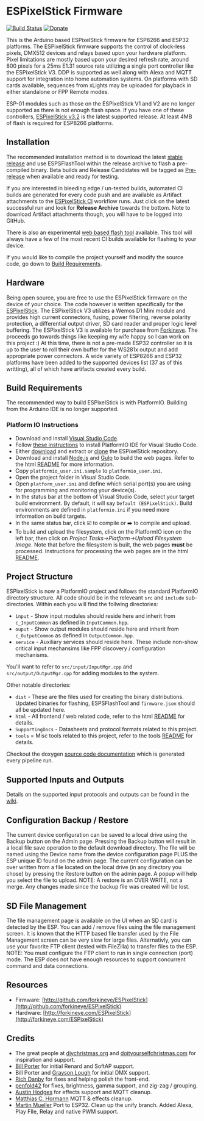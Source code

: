 # ESPixelStick Firmware

[![Build Status](https://github.com/forkineye/ESPixelStick/actions/workflows/build.yaml/badge.svg)](https://github.com/forkineye/ESPixelStick/actions/workflows/build.yml)
[![Donate](https://img.shields.io/badge/Donate-PayPal-green.svg)](https://paypal.me/ShelbyMerrick)

This is the Arduino based ESPixelStick firmware for ESP8266 and ESP32 platforms. The ESPixelStick firmware supports the control of clock-less pixels, DMX512 devices and relays based upon your hardware platform. Pixel limitations are mostly based upon your desired refresh rate, around 800 pixels for a 25ms E1.31 source rate utilizing a single port controller like the ESPixelStick V3. DDP is supported as well along with Alexa and MQTT support for integration into home automation systems. On platforms with SD cards available, sequences from xLights may be uploaded for playback in either standalone or FPP Remote modes.

ESP-01 modules such as those on the ESPixelStick V1 and V2 are no longer supported as there is not enough flash space. If you have one of these controllers, [ESPixelStick v3.2](https://github.com/forkineye/ESPixelStick/releases/tag/v3.2) is the latest supported release. At least 4MB of flash is required for ESP8266 platforms.

## Installation

The recommended installation method is to download the latest [stable release](https://github.com/forkineye/ESPixelStick/releases/latest) and use ESPSFlashTool within the release archive to flash a pre-compiled binary. Beta builds and Release Candidates will be tagged as [Pre-release](https://github.com/forkineye/ESPixelStick/releases) when available and ready for testing.

If you are interested in bleeding edge / un-tested builds, automated CI builds are generated for every code push and are available as Artifact attachments to the [ESPixelStick CI](https://github.com/forkineye/ESPixelStick/actions/workflows/build.yaml) workflow runs. Just click on the latest successful run and look for **Release Archive** towards the bottom. Note to download Artifact attachments though, you will have to be logged into GitHub.

There is also an experimental [web based flash tool](https://espixelstickwebflasher.from-ct.com:5000) available. This tool will always have a few of the most recent CI builds available for flashing to your device.

If you would like to compile the project yourself and modify the source code, go down to [Build Requirements](#build-requirements).

## Hardware

Being open source, you are free to use the ESPixelStick firmware on the device of your choice. The code however is written specifically for the [ESPixelStick](http://forkineye.com/espixelstick). The ESPixelStick V3 utilizes a Wemos D1 Mini module and provides high current connectors, fusing, power filtering, reverse polarity protection, a differential output driver, SD card reader and proper logic level buffering. The ESPixelStick V3 is available for purchase from [Forkineye](https://forkineye.com/product/espixelstick-v3/). The proceeds go towards things like keeping my wife happy so I can work on this project :) At this time, there is not a pre-made ESP32 controller so it is up to the user to roll their own buffer for the WS281x output and add appropriate power connectors. A wide variety of ESP8266 and ESP32 platforms have been added to the supported devices list (37 as of this writting), all of which have artifacts created every build.

## Build Requirements

The recommended way to build ESPixelStick is with PlatformIO. Building from the Arduino IDE is no longer supported.

### Platform IO Instructions

- Download and install [Visual Studio Code](https://code.visualstudio.com/).
- Follow [these instructions](https://platformio.org/install/ide?install=vscode) to install PlatformIO IDE for Visual Studio Code.
- Either [download](https://github.com/forkineye/ESPixelStick/archive/refs/heads/main.zip) and extract or [clone](https://docs.github.com/en/repositories/creating-and-managing-repositories/cloning-a-repository) the ESPixelStick repository.
- Download and install [Node.js](https://nodejs.org/) and [Gulp](http://gulpjs.com/) to build the web pages. Refer to the html [README](html/README.md) for more information.
- Copy `platformio_user.ini.sample` to `platformio_user.ini`.
- Open the project folder in Visual Studio Code.
- Open `platform_user.ini` and define which serial port(s) you are using for programming and monitoring your device(s).
- In the status bar at the bottom of Visual Studio Code, select your target build environment. By default, it will say `Default (ESPixelStick)`. Build environments are defined in `platformio.ini` if you need more information on build targets.
- In the same status bar, click ☑️ to compile or ➡️ to compile and upload.
- To build and upload the filesystem, click on the PlatformIO icon on the left bar, then click on _Project Tasks->Platform->Upload Filesystem Image_. Note that before the filesystem is built, the web pages **must** be processed. Instructions for processing the web pages are in the html [README](html/README.md).

## Project Structure

ESPixelStick is now a PlatformIO project and follows the standard PlatformIO directory structure. All code should be in the releveant `src` and `include` sub-directories. Within each you will find the follwing directories:

- `input` - Show input modules should reside here and inherit from `c_InputCommon` as defined in `InputCommon.hpp`.
- `ouput` - Show output modules should reside here and inherit from `c_OutputCommon` as defined in `OutputCommon.hpp`.
- `service` - Auxiliary services should reside here. These include non-show critical input mechansims like FPP discovery / configuration mechanisms.

You'll want to refer to `src/input/InputMgr.cpp` and `src/output/OutputMgr.cpp` for adding modules to the system.

Other notable directories:

- `dist` - These are the files used for creating the binary distributions. Updated binaries for flashing, ESPSFlashTool and `firmware.json` should all be updated here.
- `html` - All frontend / web related code, refer to the html [README](html/README.md) for details.
- `SupportingDocs` - Datasheets and protocol formats related to this project.
- `tools` = Misc tools related to this project, refer to the tools [README](toosl/README.md) for details.

Checkout the doxygen [source code documentation](https://forkineye.github.io/ESPixelStick/doxy/) which is generated every pipeline run.

## Supported Inputs and Outputs

Details on the supported input protocols and outputs can be found in the [wiki](https://github.com/forkineye/ESPixelStick/wiki/Supported-Inputs-and-Outputs).

## Configuration Backup / Restore

The current device configuration can be saved to a local drive using the Backup button on the Admin page. Pressing the Backup button will result in a local file save operation to the default download directory. The file will be named using the Device name from the device configuration page PLUS the ESP unique ID found on the admin page.
The current configuration can be over written from a file located on the local drive (in any directory you chose) by pressing the Restore button on the admin page. A popup will help you select the file to upload.
NOTE: A restore is an OVER WRITE, not a merge. Any changes made since the backup file was created will be lost.

## SD File Management

The file management page is available on the UI when an SD card is detected by the ESP. You can add / remove files using the file management screen. It is known that the HTTP based file transfer used by the File Management screen can be very slow for large files. Alternativly, you can use your favorite FTP client (tested with FileZilla) to transfer files to the ESP. NOTE: You must configure the FTP client to run in single connection (port) mode. The ESP does not have enough resources to support concurrent command and data connections.

## Resources

- Firmware: [http://github.com/forkineye/ESPixelStick](http://github.com/forkineye/ESPixelStick)
- Hardware: [http://forkineye.com/ESPixelStick](http://forkineye.com/ESPixelStick)

## Credits

- The great people at [diychristmas.org](http://diychristmas.org) and [doityourselfchristmas.com](http://doityourselfchristmas.com) for inspiration and support.
- [Bill Porter](https://github.com/madsci1016) for initial Renard and SoftAP support.
- Bill Porter and [Grayson Lough](https://github.com/GraysonLough) for initial DMX support.
- [Rich Danby](https://github.com/cinoan) for fixes and helping polish the front-end.
- [penfold42](https://github.com/penfold42) for fixes, brightness, gamma support, and zig-zag / grouping.
- [Austin Hodges](https://github.com/ahodges9) for effects support and MQTT cleanup.
- [Matthias C. Hormann](https://github.com/Moonbase59) MQTT & effects cleanup.
- [Martin Mueller](https://github.com/MartinMueller2003) Port to ESP32. Clean up the unify branch. Added Alexa, Play FIle, Relay and native PWM support.
